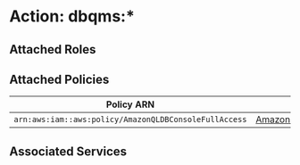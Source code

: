 # Action: dbqms:*

## Attached Roles

## Attached Policies

| Policy ARN | Policy Name |
|------------|-------------|
| `arn:aws:iam::aws:policy/AmazonQLDBConsoleFullAccess` | [AmazonQLDBConsoleFullAccess](../policies.md#amazonqldbconsolefullaccess) |

## Associated Services

